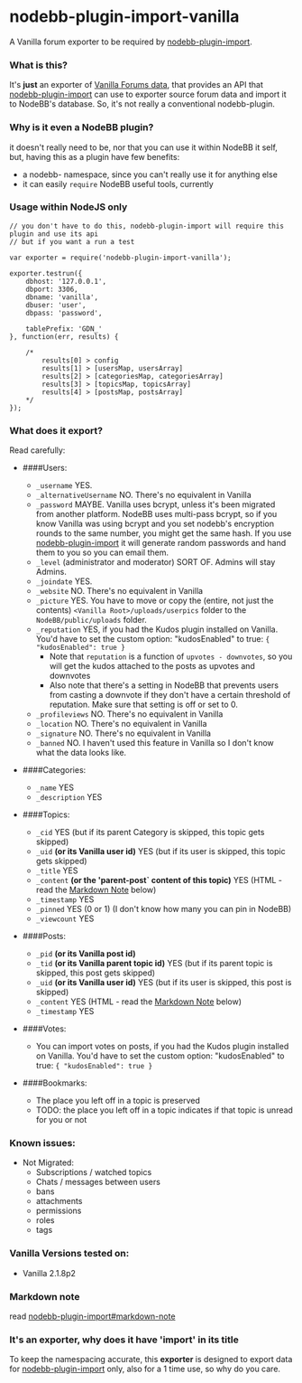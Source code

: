 nodebb-plugin-import-vanilla
========================

A Vanilla forum exporter to be required by [nodebb-plugin-import](https://github.com/akhoury/nodebb-plugin-import).

### What is this?

It's __just__ an exporter of [Vanilla Forums data](http://www.vanillaforums.org/),  that provides an API that [nodebb-plugin-import](https://github.com/akhoury/nodebb-plugin-import)
can use to exporter source forum data and import it to NodeBB's database. So, it's not really a conventional nodebb-plugin.

### Why is it even a NodeBB plugin?

it doesn't really need to be, nor that you can use it within NodeBB it self, but, having this as a plugin have few benefits:
* a nodebb- namespace, since you can't really use it for anything else
* it can easily `require` NodeBB useful tools, currently

### Usage within NodeJS only

```
// you don't have to do this, nodebb-plugin-import will require this plugin and use its api
// but if you want a run a test

var exporter = require('nodebb-plugin-import-vanilla');

exporter.testrun({
    dbhost: '127.0.0.1',
    dbport: 3306,
    dbname: 'vanilla',
    dbuser: 'user',
    dbpass: 'password',

    tablePrefix: 'GDN_'
}, function(err, results) {

    /*
        results[0] > config
        results[1] > [usersMap, usersArray]
        results[2] > [categoriesMap, categoriesArray]
        results[3] > [topicsMap, topicsArray]
        results[4] > [postsMap, postsArray]
    */
});

```

### What does it export?
Read carefully:

- ####Users:
    * `_username` YES.
    * `_alternativeUsername` NO. There's no equivalent in Vanilla
    * `_password` MAYBE. Vanilla uses bcrypt, unless it's been migrated from another platform. NodeBB uses multi-pass bcrypt, so if you know Vanilla was using bcrypt and you set nodebb's encryption rounds to the same number, you might get the same hash. If you use [nodebb-plugin-import](https://github.com/akhoury/nodebb-plugin-import) it will generate random passwords and hand them to you so you can email them.
    * `_level` (administrator and moderator) SORT OF. Admins will stay Admins.
    * `_joindate` YES.
    * `_website` NO. There's no equivalent in Vanilla
    * `_picture` YES. You have to move or copy the (entire, not just the contents) `<Vanilla Root>/uploads/userpics` folder to the `NodeBB/public/uploads` folder.
    * `_reputation` YES, if you had the Kudos plugin installed on Vanilla. You'd have to set the custom option: "kudosEnabled" to true: `{ "kudosEnabled": true }`
        * Note that `reputation` is a function of `upvotes - downvotes`, so you will get the kudos attached to the posts as upvotes and downvotes
        * Also note that there's a setting in NodeBB that prevents users from casting a downvote if they don't have a certain threshold of reputation. Make sure that setting is off or set to 0.
    * `_profileviews` NO. There's no equivalent in Vanilla
    * `_location` NO. There's no equivalent in Vanilla
    * `_signature` NO. There's no equivalent in Vanilla
    * `_banned` NO. I haven't used this feature in Vanilla so I don't know what the data looks like.


- ####Categories:
    * `_name` YES
    * `_description` YES

- ####Topics:
    * `_cid` YES (but if its parent Category is skipped, this topic gets skipped)
    * `_uid` __(or its Vanilla user id)__ YES (but if its user is skipped, this topic gets skipped)
    * `_title` YES
    * `_content` __(or the 'parent-post` content of this topic)__ YES (HTML - read the [Markdown Note](#markdown-note) below)
    * `_timestamp` YES
    * `_pinned` YES (0 or 1) (I don't know how many you can pin in NodeBB)
    * `_viewcount` YES

- ####Posts:
    * `_pid` __(or its Vanilla post id)__
    * `_tid` __(or its Vanilla parent topic id)__ YES (but if its parent topic is skipped, this post gets skipped)
    * `_uid` __(or its Vanilla user id)__ YES (but if its user is skipped, this post is skipped)
    * `_content` YES (HTML - read the [Markdown Note](#markdown-note) below)
    * `_timestamp` YES

- ####Votes:
    * You can import votes on posts, if you had the Kudos plugin installed on Vanilla. You'd have to set the custom option: "kudosEnabled" to true: `{ "kudosEnabled": true }`

- ####Bookmarks:
   * The place you left off in a topic is preserved
   * TODO: the place you left off in a topic indicates if that topic is unread for you or not

### Known issues:
* Not Migrated:
    * Subscriptions / watched topics
    * Chats / messages between users
    * bans
    * attachments
    * permissions
    * roles
    * tags

### Vanilla Versions tested on:
  - Vanilla 2.1.8p2

### Markdown note

read [nodebb-plugin-import#markdown-note](https://github.com/akhoury/nodebb-plugin-import#markdown-note)

### It's an exporter, why does it have 'import' in its title

To keep the namespacing accurate, this __exporter__ is designed to export data for [nodebb-plugin-import](https://github.com/akhoury/nodebb-plugin-import) only, also for a 1 time use, so why do you care.
